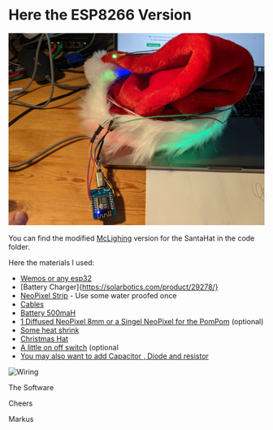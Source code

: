 # Here the ESP8266 Version

![WiFi-Wemos-SantaHat](/images/WiFi-Wemos-SantaHat.jpg)

You can find the modified  [McLighing](https://github.com/toblum/McLighting) version for the SantaHat in the code folder.

Here the materials I used:

- [Wemos or any esp32](https://www.amazon.ca/IZOKEE-NodeMcu-Internet-Development-Compatible/dp/B076F52NQD)
- [Battery Charger]{https://solarbotics.com/product/29278/}
- [NeoPixel Strip](https://www.amazon.ca/CHINLY-Individually-Addressable-Waterproof-waterproof/dp/B01LSF4QDM) - Use some water proofed once
- [Cables](https://www.amazon.ca/Elegoo-120pcs-Multicolored-Breadboard-arduino/dp/B01EV70C78/)
- [Battery 500maH](https://www.amazon.ca/Fytoo-500mAh-Battery-battery-Charger/dp/B0794ZPVSX/)
- [1 Diffused NeoPixel 8mm or a Singel NeoPixel for the PomPom](https://www.amazon.ca/EDGELEC-Tri-Color-Multicolor-Resistors-Included/dp/B077X95LRZ/) (optional)
- [Some heat shrink](https://www.amazon.ca/Yosawa-Pieces-Heat-Shrink-Tubing/dp/B07SPRNMD5)
- [Christmas Hat](https://www.amazon.ca/Confortable-Velvet-Christmas-Favors-Adults/dp/B07G44K67L)
- [A little on off switch](https://www.amazon.ca/uxcell%C2%AE-Position-Panel-Vertical-Switch/dp/B01HSKNHKY) (optional
- [You may also want to add Capacitor , Diode and resistor](https://www.mathworks.com/matlabcentral/mlc-downloads/downloads/submissions/64467/versions/2/previews/html/NeoPixelExample_Basic.html)

![Wiring](/images/WemosSantaHatWiring.jpg)

The Software


Cheers

Markus
